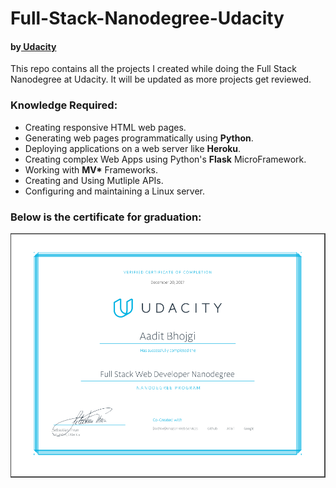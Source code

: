 # Full-Stack-Nanodegree-Udacity
#### by<a href="https://in.udacity.com/"> Udacity </a>

This repo contains all the projects I created while doing the Full Stack Nanodegree at Udacity. It will be updated as more projects get reviewed.

### Knowledge Required:
* Creating responsive HTML web pages.
* Generating web pages programmatically using **Python**.
* Deploying applications on a web server like **Heroku**.
* Creating complex Web Apps using Python's **Flask** MicroFramework.
* Working with **MV\*** Frameworks.
* Creating and Using Mutliple APIs.
* Configuring and maintaining a Linux server.

### Below is the certificate for graduation:
<img src="certificate.PNG">